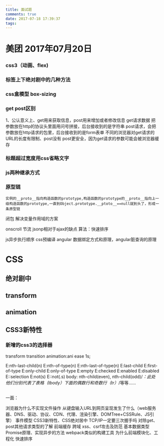 ```yaml
---
title: 面试题
comments: true
date: 2017-07-18 17:39:37
tags:
---
```


# 美团 2017年07月20日
### css3（动画、flex)
### 标签上下绝对剧中的几种方法
### css盒模型 box-sizing
### get post区别
1、公认意义上、get用来获取信息，post用来增加或者修改信息
get请求数据 把参数放在http的协议头里面用问号拼接，后台接收到的是字符串
post请求，会把参数放在http请求的包里，后台接收到的是form表单
不同的浏览器对get请求的URL的长度有限制、post没有
post更安全，因为get请求的参数可能会被浏览器缓存

### 标题超过宽度用css省略文字
### js两种继承方式
### 原型链
    实例的__proto__指向构造函数的prototype,构造函数的prototype的__proto__指向上一级构造函数的prototype,一直到Object.prototype.__ptoto__==null就到头了，形成一条原型链

闭包
    解决变量作用域的方案

onscroll 节流
jsonp相对于ajax的缺点
算法：快速排序

 js异步执行顺序  css预编译  angular 数据绑定方式和原理，angular脏查询的原理


# CSS
## 绝对剧中
## transform
## animation
## CSS3新特性
### 新增的css3的选择器

transform
transition
animation:ani ease 1s;
<!-- -keyframe- -->

E:nth-last-child(n) 
E:nth-of-type(n) 
E:nth-last-of-type(n) 
E:last-child 
E:first-of-type 
E:only-child 
E:only-of-type 
E:empty 
E:checked 
E:enabled 
E:disabled 
E::selection 
E:not(s)
E::not(.s)
body: nth-child(even), nth-child(odd)/*：此处他们分别代表了表格（tbody）下面的偶数行和奇数行（tr）*/等等......
## 

一面：

浏览器为什么不实现文件操作
从键盘输入URL到网页呈现发生了什么（web服务器、DNS、驱动、协议、CDN、代理、渲染引擎、DOMTree+CSSRule、JS引擎）
事件模型
CSS3新特性、CSS绝对居中
TCP/IP一定要三次握手吗
对除get、post其他请求类型的了解
前端缓存
跨域
xss、csrf攻击及防范
基本数据类型
Promise原理、实现异步的方法
webpack类似的构建工具
为什么前端模块化、工程化
快速排序
